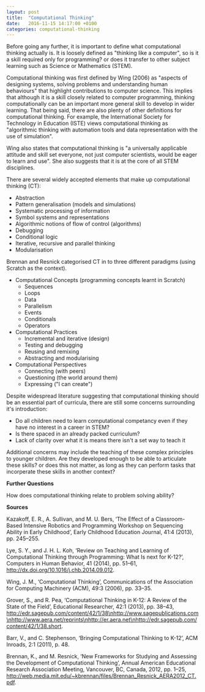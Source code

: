 ```yaml
---
layout: post
title:  "Computational Thinking"
date:   2016-11-15 14:17:00 +0100
categories: computational-thinking
---
```


Before going any further, it is important to define what computational thinking actually is. It is loosely defined as "thinking like a computer", so is it a skill required only for programming? or does it transfer to other subject learning such as Science or Mathematics (STEM).

Computational thinking was first defined by Wing (2006) as "aspects of designing systems, solving problems and understanding human behaviours" that highlight contributions to computer science. This implies that although it is a skill closely related to computer programming, thinking computationally can be an important more general skill to develop in wider learning. That being said, there are also plenty of other definitions for computational thinking. For example, the International Society for Technology in Education (ISTE) views computational thinking as "algorithmic thinking with automation tools and data representation with the use of simulation".

Wing also states that computational thinking is "a universally applicable attitude and skill set everyone, not just computer scientists, would be eager to learn and use". She also suggests that it is at the core of all STEM disciplines.

There are several widely accepted elements that make up computational thinking (CT):

- Abstraction
- Pattern generalisation (models and simulations)
- Systematic processing of information
- Symbol systems and representations
- Algorithmic notions of flow of control (algorithms)
- Debugging
- Conditional logic
- Iterative, recursive and parallel thinking
- Modularisation

Brennan and Resnick categorised CT in to three different paradigms (using Scratch as the context).

- Computational Concepts (programming concepts learnt in Scratch)
	- Sequences
	- Loops
	- Data
	- Parallelism
	- Events
	- Conditionals
	- Operators
- Computational Practices
	- Incremental and iterative (design)
	- Testing and debugging
	- Reusing and remixing
	- Abstracting and modularising
- Computational Perspectives
	- Connecting (with peers)
	- Questioning (the world around them)
	- Expressing ("I can create")

Despite widespread literature suggesting that computational thinking should be an essential part of curricula, there are still some concerns surrounding it's introduction:

- Do all children need to learn computational competancy even if they have no interest in a career in STEM?
- Is there spaced in an already packed curriculum?
- Lack of clarity over what it is means there isn't a set way to teach it

Additional concerns may include the teaching of these complex principles to younger children. Are they developed enough to be able to articulate these skills? or does this not matter, as long as they can perform tasks that incorperate these skills in another context?

**Further Questions**

How does computational thinking relate to problem solving ability?

**Sources**

Kazakoff, E. R., A. Sullivan, and M. U. Bers, ‘The Effect of a Classroom-Based Intensive Robotics and Programming Workshop on Sequencing Ability in Early Childhood’, Early Childhood Education Journal, 41:4 (2013), pp. 245–255.

Lye, S. Y., and J. H. L. Koh, ‘Review on Teaching and Learning of Computational Thinking through Programming: What Is next for K-12?’, Computers in Human Behavior, 41 (2014), pp. 51–61, http://dx.doi.org/10.1016/j.chb.2014.09.012.

Wing, J. M., ‘Computational Thinking’, Communications of the Association for Computing Machinery (ACM), 49:3 (2006), pp. 33–35.

Grover, S., and R. Pea, ‘Computational Thinking in K-12: A Review of the State of the Field’, Educational Researcher, 42:1 (2013), pp. 38–43, http://edr.sagepub.com/content/42/1/38\nhttp://www.sagepublications.com\nhttp://www.aera.net/reprints\nhttp://er.aera.net\nhttp://edr.sagepub.com/content/42/1/38.short.

Barr, V., and C. Stephenson, ‘Bringing Computational Thinking to K-12’, ACM Inroads, 2:1 (2011), p. 48.

Brennan, K., and M. Resnick, ‘New Frameworks for Studying and Assessing the Development of Computational Thinking’, Annual American Educational Research Association Meeting, Vancouver, BC, Canada, 2012, pp. 1–25, http://web.media.mit.edu/~kbrennan/files/Brennan_Resnick_AERA2012_CT.pdf.
